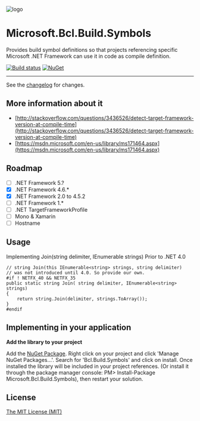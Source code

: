 ![logo](http://go.microsoft.com/fwlink/?LinkID=288859)

# Microsoft.Bcl.Build.Symbols
Provides build symbol definitions so that projects referencing specific Microsoft .NET Framework can use it in code as compile definition.

[![Build status](https://ci.appveyor.com/api/projects/status/uciwrypxuvsbeuqa?svg=true)](https://ci.appveyor.com/project/ennerperez/microsoft-bcl-build-symbols)
[![NuGet](http://img.shields.io/nuget/v/Microsoft.Bcl.Build.Symbols.svg)](https://www.nuget.org/packages/Microsoft.Bcl.Build.Symbols/)

---------------------------------------

See the [changelog](CHANGELOG.md) for changes.

## More information about it
- [http://stackoverflow.com/questions/3436526/detect-target-framework-version-at-compile-time](http://stackoverflow.com/questions/3436526/detect-target-framework-version-at-compile-time)
- [https://msdn.microsoft.com/en-us/library/ms171464.aspx](https://msdn.microsoft.com/en-us/library/ms171464.aspx)

## Roadmap

- [ ] .NET Framework 5.?
- [x] .NET Framework 4.6.*
- [x] .NET Framework 2.0 to 4.5.2
- [ ] .NET Framework 1.*
- [ ] .NET TargetFrameworkProfile
- [ ] Mono & Xamarin
- [ ] Hostname

## Usage

Implementing Join(string delimiter, IEnumerable strings) Prior to .NET 4.0

```
// string Join(this IEnumerable<string> strings, string delimiter)
// was not introduced until 4.0. So provide our own.
#if ! NETFX_40 && NETFX_35
public static string Join( string delimiter, IEnumerable<string> strings)
{
    return string.Join(delimiter, strings.ToArray());
}
#endif
```

## Implementing in your application

**Add the library to your project**

Add the [NuGet Package](https://www.nuget.org/packages/Microsoft.Bcl.Build.Symbols/). Right click on your project and click 'Manage NuGet Packages...'. Search for 'Bcl.Build.Symbols' and click on install. Once installed the library will be included in your project references. (Or install it through the package manager console: PM> Install-Package Microsoft.Bcl.Build.Symbols), then restart your solution.

## License
[The MIT License (MIT)](LICENSE)